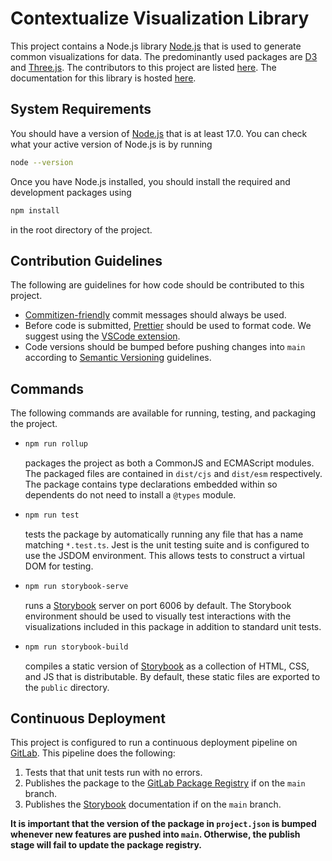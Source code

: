 # Contextualize Visualization Library

This project contains a Node.js library [Node.js](https://nodejs.org) that is used to generate common visualizations for data. The predominantly used packages are [D3](https://d3js.org/) and [Three.js](https://threejs.org/).
The contributors to this project are listed [here](./CONTRIBUTING.md). The documentation for this library is hosted [here](https://contextualize.gitlab.io/contextualize-visualize).

## System Requirements

You should have a version of [Node.js](https://nodejs.org/en/download/) that is at least 17.0. You can check what your active version of Node.js is by running

```bash
node --version
```

Once you have Node.js installed, you should install the required and development packages using

```bash
npm install
```

in the root directory of the project.

## Contribution Guidelines

The following are guidelines for how code should be contributed to this project.

- [Commitizen-friendly](https://github.com/commitizen/cz-cli) commit messages should always be used.
- Before code is submitted, [Prettier](https://prettier.io/) should be used to format code. We suggest using the [VSCode extension](https://marketplace.visualstudio.com/items?itemName=esbenp.prettier-vscode).
- Code versions should be bumped before pushing changes into `main` according to [Semantic Versioning](https://semver.org/) guidelines.

## Commands

The following commands are available for running, testing, and packaging the project.

- ```bash
  npm run rollup
  ```

  packages the project as both a CommonJS and ECMAScript modules. The packaged files are contained in `dist/cjs` and `dist/esm` respectively. The package contains type declarations embedded within so dependents do not need to install a `@types` module.

- ```bash
  npm run test
  ```

  tests the package by automatically running any file that has a name matching `*.test.ts`. Jest is the unit testing suite and is configured to use the JSDOM environment. This allows tests to construct a virtual DOM for testing.

- ```bash
  npm run storybook-serve
  ```

  runs a [Storybook](https://storybook.js.org/) server on port 6006 by default. The Storybook environment should be used to visually test interactions with the visualizations included in this package in addition to standard unit tests.

- ```bash
  npm run storybook-build
  ```
  compiles a static version of [Storybook](https://storybook.js.org/) as a collection of HTML, CSS, and JS that is distributable. By default, these static files are exported to the `public` directory.

## Continuous Deployment

This project is configured to run a continuous deployment pipeline on [GitLab](https://gitlab.com/). This pipeline does the following:

1. Tests that that unit tests run with no errors.
2. Publishes the package to the [GitLab Package Registry](https://docs.gitlab.com/ee/user/packages/package_registry/) if on the `main` branch.
3. Publishes the [Storybook](https://storybook.js.org/) documentation if on the `main` branch.

**It is important that the version of the package in `project.json` is bumped whenever new features are pushed into `main`. Otherwise, the publish stage will fail to update the package registry.**
